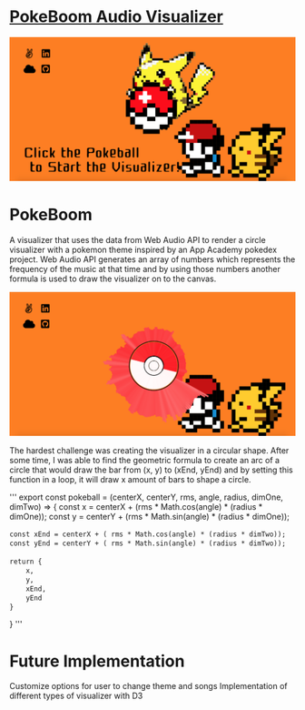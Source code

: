 # [PokeBoom Audio Visualizer](https://waiway7.github.io/AudioJS/)

![image](https://github.com/Waiway7/AudioJS/blob/master/images/Screen%20Shot%202019-09-29%20at%201.25.19%20PM.png)

# PokeBoom
A visualizer that uses the data from Web Audio API to render a circle visualizer with a pokemon theme inspired by an App Academy pokedex project. Web Audio API generates an array of numbers which represents the frequency of the music at that time and by using those numbers another formula is used to draw the visualizer on to the canvas. 

![image](https://github.com/Waiway7/AudioJS/blob/master/images/Screen%20Shot%202019-09-29%20at%201.29.32%20PM.png)

The hardest challenge was creating the visualizer in a circular shape. After some time, I was able to find the geometric formula to create an arc of a circle that would draw the bar from (x, y) to (xEnd, yEnd) and by setting this function in a loop, it will draw x amount of bars to shape a circle. 

'''
export const pokeball = (centerX, centerY, rms, angle, radius, dimOne, dimTwo) => {
    const x = centerX + (rms * Math.cos(angle) * (radius * dimOne));
    const y = centerY + (rms * Math.sin(angle) * (radius * dimOne));

    const xEnd = centerX + ( rms * Math.cos(angle) * (radius * dimTwo));
    const yEnd = centerY + ( rms * Math.sin(angle) * (radius * dimTwo));

    return {
        x,
        y,
        xEnd,
        yEnd
    }
}
'''

# Future Implementation
Customize options for user to change theme and songs 
Implementation of different types of visualizer with D3

